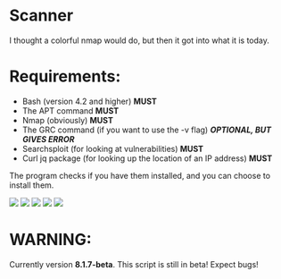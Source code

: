 # Scanner
I thought a colorful nmap would do, but then it got into what it is today.

# Requirements:
- Bash (version 4.2 and higher)                                                          **MUST**
- The APT command                                                                        **MUST**
- Nmap (obviously)                                                                       **MUST**
- The GRC command (if you want to use the -v flag)                                      ***OPTIONAL, BUT GIVES ERROR***
- Searchsploit (for looking at vulnerabilities)                                          **MUST**
- Curl jq package (for looking up the location of an IP address)                         **MUST**

The program checks if you have them installed, and you can choose to install them.

![](https://user-images.githubusercontent.com/64438056/80490409-94d45d80-8961-11ea-9b8a-7ddc21f1d0fb.png)
![](https://user-images.githubusercontent.com/64438056/80490413-9867e480-8961-11ea-87ab-88d24698b50e.png)
![](https://user-images.githubusercontent.com/64438056/80490415-99007b00-8961-11ea-80a3-032d2aa5346c.png)
![](https://user-images.githubusercontent.com/64438056/80490419-99991180-8961-11ea-8cff-6fecbdfdb792.png)
![](https://user-images.githubusercontent.com/64438056/80490429-9bfb6b80-8961-11ea-900f-b9b3cccb5f6d.png)


# WARNING:

Currently version **8.1.7-beta**.
This script is still in beta! Expect bugs!

